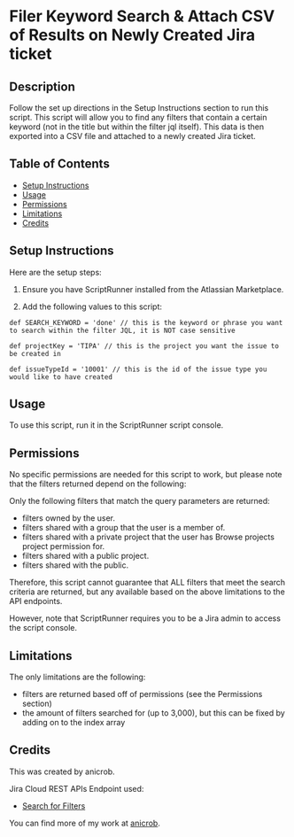 # Filer Keyword Search & Attach CSV of Results on Newly Created Jira ticket


## Description

Follow the set up directions in the Setup Instructions section to run this script. This script will allow you to find any filters that contain a certain keyword (not in the title but within the filter jql itself). This data is then exported into a CSV file and attached to a newly created Jira ticket.

## Table of Contents
* [Setup Instructions](#setup-instructions)
* [Usage](#usage)
* [Permissions](#permissions)
* [Limitations](#limitations)
* [Credits](#credits)


## Setup Instructions

Here are the setup steps:

1. Ensure you have ScriptRunner installed from the Atlassian Marketplace.

2. Add the following values to this script:

````
def SEARCH_KEYWORD = 'done' // this is the keyword or phrase you want to search within the filter JQL, it is NOT case sensitive

def projectKey = 'TIPA' // this is the project you want the issue to be created in

def issueTypeId = '10001' // this is the id of the issue type you would like to have created
````

## Usage

To use this script, run it in the ScriptRunner script console.

## Permissions 

No specific permissions are needed for this script to work, but please note that the filters returned depend on the following:

Only the following filters that match the query parameters are returned:

- filters owned by the user.
- filters shared with a group that the user is a member of.
- filters shared with a private project that the user has Browse projects project permission for.
- filters shared with a public project.
- filters shared with the public.

Therefore, this script cannot guarantee that ALL filters that meet the search criteria are returned, but any available based on the above limitations to the API endpoints.

However, note that ScriptRunner requires you to be a Jira admin to access the script console.

## Limitations

The only limitations are the following:

- filters are returned based off of permissions (see the Permissions section)
- the amount of filters searched for (up to 3,000), but this can be fixed by adding on to the index array

## Credits

This was created by anicrob. 

Jira Cloud REST APIs Endpoint used:

- [Search for Filters](https://developer.atlassian.com/cloud/jira/platform/rest/v3/api-group-filters/#api-rest-api-3-filter-search-get)


You can find more of my work at [anicrob](https://github.com/anicrob).
